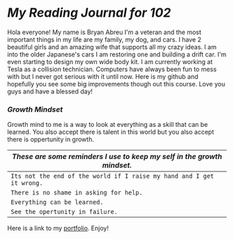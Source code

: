 # ***My Reading Journal for 102***
Hola everyone! My name is Bryan Abreu I'm a veteran and the most important things in my life are my family, my dog, and cars. I have 2 beautiful girls and an amazing wife that supports all my crazy ideas. I am into the older Japanese's cars I am restoring one and building a drift car. I'm even starting to design my own wide body kit. I am currently working at Tesla as a collision technician. Computers have always been fun to mess with but I never got serious with it until now. Here is my github and hopefully you see some big improvements though out this course. Love you guys and have a blessed day!



### _Growth Mindset_

Growth mind to me is a way to look at everything as a skill that can be learned.
You also accept there is talent in this world but you also accept there is oppertunity in growth.

 |*These are some reminders I use to keep my self in the growth mindset.*   |
 |-------------------------------------------------------------------       |
 | `Its not the end of the world if I raise my hand and I get it wrong.`    |
 | `There is no shame in asking for help.`                                  |
 |`Everything can be learned.  `                                            |
 | `See the opertunity in failure. `                                        |

Here is a link to my [portfolio](https://github.com/djflights/).
Enjoy!
